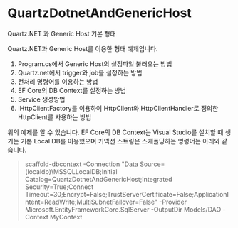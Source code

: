 # QuartzDotnetAndGenericHost
Quartz.NET 과 Generic Host 기본 형태

Quartz.NET과 Generic Host를 이용한 형태 예제입니다.

1. Program.cs에서 Generic Host의 설정파일 불러오는 방법
2. Quartz.net에서 trigger와 job을 설정하는 방법
3. 전처리 명령어를 이용하는 방법
4. EF Core의 DB Context를 설정하는 방법
5. Service 생성방법
6. IHttpClientFactory를 이용하여 HttpClient와 HttpClientHandler로 정의한 HttpClient를 사용하는 방법

위의 예제를 알 수 있습니다.
EF Core의 DB Context는 Visual Studio를 설치할 때 생기는 기본 Local DB를 이용했으며 커넥션 스트링은 스케폴딩하는 명령어는 아래와 같습니다.

> scaffold-dbcontext -Connection "Data Source=(localdb)\MSSQLLocalDB;Initial Catalog=QuartzDotnetAndGenericHost;Integrated Security=True;Connect Timeout=30;Encrypt=False;TrustServerCertificate=False;ApplicationIntent=ReadWrite;MultiSubnetFailover=False" -Provider Microsoft.EntityFrameworkCore.SqlServer -OutputDir Models/DAO -Context MyContext
